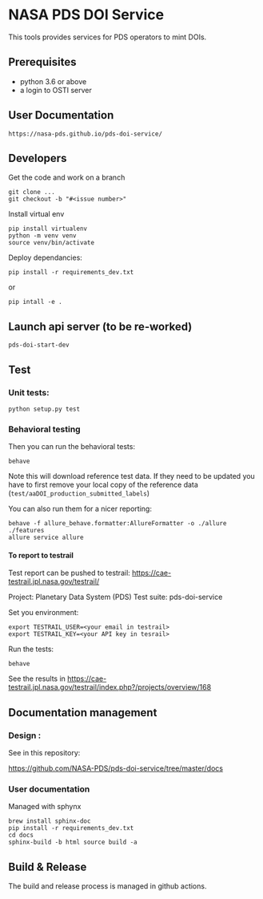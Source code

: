 # NASA PDS DOI Service

This tools provides services for PDS operators to mint DOIs.


## Prerequisites

- python 3.6 or above
- a login to OSTI server

## User Documentation 

    https://nasa-pds.github.io/pds-doi-service/ 

## Developers

Get the code and work on a branch

    git clone ...
    git checkout -b "#<issue number>"
    

Install virtual env

    pip install virtualenv
    python -m venv venv
    source venv/bin/activate
    

Deploy dependancies:

    pip install -r requirements_dev.txt
    
or
    
    pip intall -e .
    
    
## Launch api server (to be re-worked)

    pds-doi-start-dev
    
    
## Test 

### Unit tests:

    python setup.py test

### Behavioral testing

Then you can run the behavioral tests:

    behave

Note this will download reference test data. If they need to be updated you have to first remove your local copy of the reference data (`test/aaDOI_production_submitted_labels`)

You can also run them for a nicer reporting:

    behave -f allure_behave.formatter:AllureFormatter -o ./allure ./features 
    allure service allure
    
#### To report to testrail

Test report can be pushed to testrail: https://cae-testrail.jpl.nasa.gov/testrail/

Project: Planetary Data System (PDS)
Test suite: pds-doi-service

Set you environment:

    export TESTRAIL_USER=<your email in testrail>
    export TESTRAIL_KEY=<your API key in tesrail>
    
Run the tests:

    behave
    
See the results in https://cae-testrail.jpl.nasa.gov/testrail/index.php?/projects/overview/168
    
## Documentation management

### Design :

See in this repository:

https://github.com/NASA-PDS/pds-doi-service/tree/master/docs

### User documentation

Managed with sphynx

    brew install sphinx-doc
    pip install -r requirements_dev.txt
    cd docs
    sphinx-build -b html source build -a 


      
## Build & Release

The build and release process is managed in github actions.
    

   

